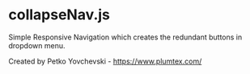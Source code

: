 # collapseNav.js
Simple Responsive Navigation which creates the redundant buttons in dropdown menu.

Created by Petko Yovchevski - https://www.plumtex.com/